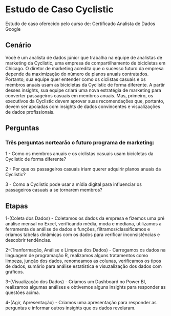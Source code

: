 # Estudo de Caso Cyclistic
Estudo de caso oferecido pelo curso de: Certificado Analista de Dados Google

## Cenário

Você é um analista de dados júnior que trabalha na equipe de analistas de marketing da Cyclistic, uma empresa de compartilhamento de bicicletas
em Chicago. O diretor de marketing acredita que o sucesso futuro da empresa depende da maximização do número de planos anuais contratados.
Portanto, sua equipe quer entender como os ciclistas casuais e os membros anuais usam as bicicletas da Cyclistic de forma diferente. A
partir desses insights, sua equipe criará uma nova estratégia de marketing para converter passageiros casuais em membros anuais. Mas,
primeiro, os executivos da Cyclistic devem aprovar suas recomendações que, portanto, devem ser apoiadas com insights de dados convincentes e
visualizações de dados profissionais.

## Perguntas
### Três perguntas nortearão o futuro programa de marketing:

1 - Como os membros anuais  e os ciclistas casuais usam bicicletas da Cyclistic  de forma diferente?

2 - Por que os passageiros  casuais iriam querer adquirir planos anuais da Cyclistic?

3 - Como a Cyclistic pode usar a mídia digital para influenciar os passageiros casuais a se tornarem membros?

## Etapas

1-(Coleta dos Dados) - Coletamos os dados da empresa e fizemos uma pré análise mensal no Excel, verificando média, moda e mediana,  utilizamos a ferramenta de análise de dados e funções, filtramos/classificamos e criamos tabelas dinâmicas com os dados para verificar inconsistências e descobrir tendências.

2-(Tranformação, Análise e Limpeza dos Dados) - Carregamos os dados na linguagem de programação R, realizamos alguns tratamentos como limpeza, junção dos dados, renomeamos as colunas, verificamos os tipos de dados, sumário para análise estatística e visuzalização dos dados com gráficos.

3-(Visualização dos Dados) - Criamos um Dashboard no Power BI, realizamos algumas análises e obtivemos alguns insights para responder as questões acima.

4-(Agir, Apresentação) - Criamos uma apresentação para responder as perguntas e informar outros insights que os dados revelaram.
